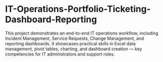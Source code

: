 # IT-Operations-Portfolio-Ticketing-Dashboard-Reporting
This project demonstrates an end-to-end IT operations workflow, including Incident Management, Service Requests, Change Management, and reporting dashboards. It showcases practical skills in Excel data management, pivot tables, charting, and dashboard creation — key competencies for IT administrators and support roles.
